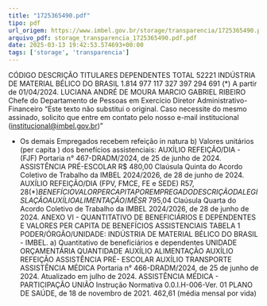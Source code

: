 ```yaml
---
title: "1725365490.pdf"
tipo: pdf
url_origem: https://www.imbel.gov.br/storage/transparencia/1725365490.pdf
arquivo_pdf: storage_transparencia_1725365490.pdf.pdf
date: 2025-03-13 19:42:53.574693+00:00
tags: ['storage', 'transparencia']
---
```


CÓDIGO
DESCRIÇÃO
TITULARES
DEPENDENTES
TOTAL
52221
INDÚSTRIA DE MATERIAL BÉLICO DO BRASIL
1.814
977
117
327
397
294
691
(*) A partir de 01/04/2024.
LUCIANA ANDRÉ DE MOURA
MARCIO GABRIEL RIBEIRO
Chefe do Departamento de Pessoas em Exercício
Diretor Administrativo-Financeiro
                                           “Este texto não substitui o original. Caso necessite do mesmo assinado, solicito que entre em contato pelo nosso e-mail institucional (institucional@imbel.gov.br)”
* Os demais Empregados recebem refeição in natura
b) Valores unitários (per capita ) dos benefícios assistenciais:
AUXÍLIO REFEIÇÃO/DIA - (FJF)
Portaria n° 467-DRADM/2024, de 25 de junho de 2024.
ASSISTÊNCIA PRÉ-ESCOLAR
R$ 480,00
Claúsula Quinta do Acordo Coletivo de Trabalho da IMBEL 2024/2026, de 28 de junho de 2024.
AUXÍLIO REFEIÇÃO/DIA (FPV, FMCE, FE e SEDE)
R$57,28 (*)
BENEFÍCIO
VALOR PER CAPITA POR EMPREGADO
DESCRIÇÃO DA LEGISLAÇÃO
AUXÍLIO ALIMENTAÇÃO/MÊS
R$ 795,04
Claúsula Quarta do Acordo Coletivo de Trabalho da IMBEL 2024/2026, de 28 de junho de 2024.
ANEXO VI - QUANTITATIVO DE BENEFICIÁRIOS E DEPENDENTES E VALORES PER CAPITA DE BENEFÍCIOS ASSISTENCIAIS
TABELA 1
PODER/ÓRGÃO/UNIDADE: INDÚSTRIA DE MATERIAL BÉLICO DO BRASIL - IMBEL.
a) Quantitativo de beneficiários e dependentes
UNIDADE ORÇAMENTÁRIA
QUANTIDADE
AUXÍLIO 
ALIMENTAÇÃO
AUXÍLIO 
REFEIÇÃO
ASSISTÊNCIA PRÉ-
ESCOLAR
AUXÍLIO 
TRANSPORTE
ASSISTÊNCIA MÉDICA
Portaria n° 466-DRADM/2024, de 25 de junho de 2024.
Atualizado em julho de 2024.
ASSISTÊNCIA MÉDICA - PARTICIPAÇÃO UNIÃO 
Instrução Normativa 0.0.I.H-006-Ver. 01 PLANO DE SAÚDE, de 18 de novembro de 2021.
462,61 (média mensal por vida)

